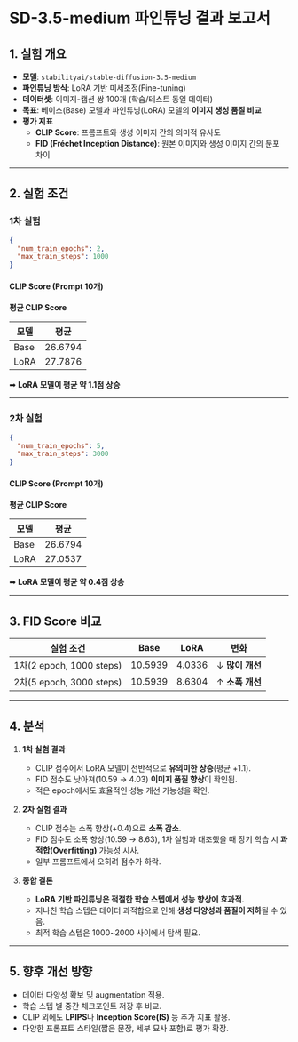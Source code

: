 # SD-3.5-medium 파인튜닝 결과 보고서

## 1. 실험 개요
- **모델**: `stabilityai/stable-diffusion-3.5-medium`
- **파인튜닝 방식**: LoRA 기반 미세조정(Fine-tuning)
- **데이터셋**: 이미지-캡션 쌍 100개 (학습/테스트 동일 데이터)
- **목표**: 베이스(Base) 모델과 파인튜닝(LoRA) 모델의 **이미지 생성 품질 비교**
- **평가 지표**
  - **CLIP Score**: 프롬프트와 생성 이미지 간의 의미적 유사도
  - **FID (Fréchet Inception Distance)**: 원본 이미지와 생성 이미지 간의 분포 차이

---

## 2. 실험 조건

### 1차 실험
```json
{
  "num_train_epochs": 2,
  "max_train_steps": 1000
}
```

#### CLIP Score (Prompt 10개)

**평균 CLIP Score**

| 모델 | 평균 |
| --- | --- |
| Base | 26.6794 |
| LoRA | 27.7876 |

➡ **LoRA 모델이 평균 약 1.1점 상승**

---

### 2차 실험
```json
{
  "num_train_epochs": 5,
  "max_train_steps": 3000
}
```

#### CLIP Score (Prompt 10개)

**평균 CLIP Score**

| 모델 | 평균 |
| --- | --- |
| Base | 26.6794 |
| LoRA | 27.0537 |

➡ **LoRA 모델이 평균 약 0.4점 상승**

---

## 3. FID Score 비교

| 실험 조건 | Base | LoRA | 변화 |
| --- | --- | --- | --- |
| 1차(2 epoch, 1000 steps) | 10.5939 | 4.0336 | ↓ **많이 개선** |
| 2차(5 epoch, 3000 steps) | 10.5939 | 8.6304 | ↑ **소폭 개선** |

---

## 4. 분석

1. **1차 실험 결과**
   - CLIP 점수에서 LoRA 모델이 전반적으로 **유의미한 상승**(평균 +1.1).
   - FID 점수도 낮아져(10.59 → 4.03) **이미지 품질 향상**이 확인됨.
   - 적은 epoch에서도 효율적인 성능 개선 가능성을 확인.

2. **2차 실험 결과**
   - CLIP 점수는 소폭 향상(+0.4)으로 **소폭 감소**.
   - FID 점수도 소폭 향상(10.59 → 8.63), 1차 실험과 대조했을 때 장기 학습 시 **과적합(Overfitting)** 가능성 시사.
   - 일부 프롬프트에서 오히려 점수가 하락.

3. **종합 결론**
   - **LoRA 기반 파인튜닝은 적절한 학습 스텝에서 성능 향상에 효과적**.
   - 지나친 학습 스텝은 데이터 과적합으로 인해 **생성 다양성과 품질이 저하**될 수 있음.
   - 최적 학습 스텝은 1000~2000 사이에서 탐색 필요.

---

## 5. 향후 개선 방향
- 데이터 다양성 확보 및 augmentation 적용.
- 학습 스텝 별 중간 체크포인트 저장 후 비교.
- CLIP 외에도 **LPIPS**나 **Inception Score(IS)** 등 추가 지표 활용.
- 다양한 프롬프트 스타일(짧은 문장, 세부 묘사 포함)로 평가 확장.
